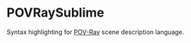 # POVRaySublime
Syntax highlighting for [POV-Ray](http://www.povray.org) scene description language.
